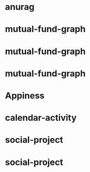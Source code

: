 # anurag
# mutual-fund-graph
# mutual-fund-graph
# mutual-fund-graph
# Appiness
# calendar-activity
# social-project
# social-project

